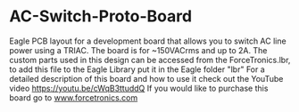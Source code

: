 # AC-Switch-Proto-Board
Eagle PCB layout for a development board that allows you to switch AC line power using a TRIAC. The board is for ~150VACrms and up to 2A. 
The custom parts used in this design can be accessed from the ForceTronics.lbr, to add this file to the Eagle Library put it in the Eagle folder "lbr"
For a detailed description of this board and how to use it check out the YouTube video https://youtu.be/cWqB3ttuddQ
If you would like to purchase this board go to www.forcetronics.com

